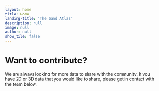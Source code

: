 ```yaml
---
layout: home
title: Home
landing-title: 'The Sand Atlas'
description: null
image: null
author: null
show_tile: false
---
```


# Want to contribute?

We are always looking for more data to share with the community. If you have 2D or 3D data that you would like to share, please get in contact with the team below.